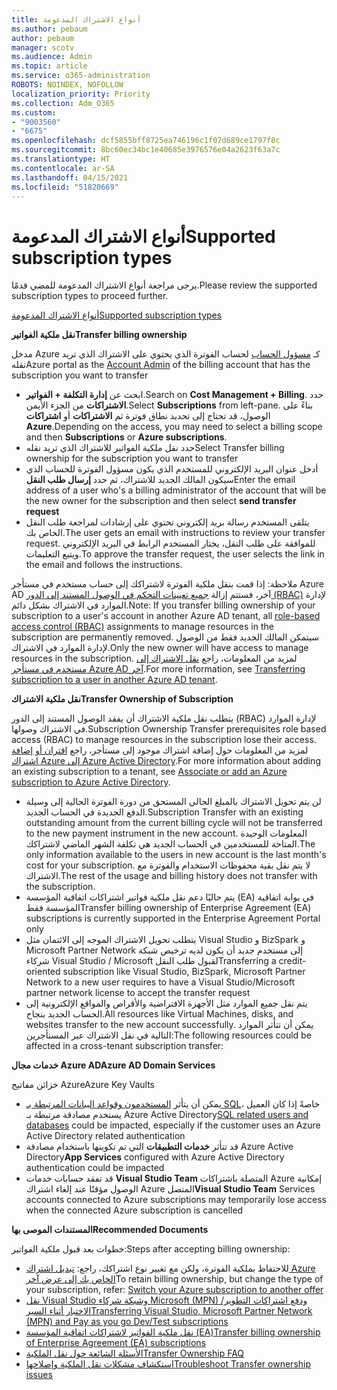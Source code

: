 ```yaml
---
title: أنواع الاشتراك المدعومة
ms.author: pebaum
author: pebaum
manager: scotv
ms.audience: Admin
ms.topic: article
ms.service: o365-administration
ROBOTS: NOINDEX, NOFOLLOW
localization_priority: Priority
ms.collection: Adm_O365
ms.custom:
- "9003560"
- "6675"
ms.openlocfilehash: dcf5855bff8725ea746196c1f07d689ce1797f8c
ms.sourcegitcommit: 8bc60ec34bc1e40685e3976576e04a2623f63a7c
ms.translationtype: HT
ms.contentlocale: ar-SA
ms.lasthandoff: 04/15/2021
ms.locfileid: "51820669"
---
```

# <a name="supported-subscription-types"></a><span data-ttu-id="17a8b-102">أنواع الاشتراك المدعومة</span><span class="sxs-lookup"><span data-stu-id="17a8b-102">Supported subscription types</span></span>

<span data-ttu-id="17a8b-103">يرجى مراجعة أنواع الاشتراك المدعومة للمضي قدمًا.</span><span class="sxs-lookup"><span data-stu-id="17a8b-103">Please review the supported subscription types to proceed further.</span></span>

[<span data-ttu-id="17a8b-104">أنواع الاشتراك المدعومة</span><span class="sxs-lookup"><span data-stu-id="17a8b-104">Supported subscription types</span></span>](https://docs.microsoft.com/azure/billing/billing-subscription-transfer?WT.mc_id=Portal-Microsoft_Azure_Support#supported-subscription-types)

<span data-ttu-id="17a8b-105">**نقل ملكية الفواتير**</span><span class="sxs-lookup"><span data-stu-id="17a8b-105">**Transfer billing ownership**</span></span>

<span data-ttu-id="17a8b-106">مدخل Azure كـ [مسؤول الحساب](https://ms.portal.azure.com/) لحساب الفوترة الذي يحتوي على الاشتراك الذي تريد نقله</span><span class="sxs-lookup"><span data-stu-id="17a8b-106">Azure portal as the [Account Admin](https://ms.portal.azure.com/) of the billing account that has the subscription you want to transfer</span></span>

- <span data-ttu-id="17a8b-107">ابحث عن **إدارة التكلفة + الفواتير**.</span><span class="sxs-lookup"><span data-stu-id="17a8b-107">Search on **Cost Management + Billing**.</span></span> <span data-ttu-id="17a8b-108">حدد **الاشتراكات** من الجزء الأيمن.</span><span class="sxs-lookup"><span data-stu-id="17a8b-108">Select **Subscriptions** from left-pane.</span></span> <span data-ttu-id="17a8b-109">بناءً على الوصول، قد تحتاج إلى تحديد نطاق فوترة ثم **الاشتراكات** أو **اشتراكات Azure**.</span><span class="sxs-lookup"><span data-stu-id="17a8b-109">Depending on the access, you may need to select a billing scope and then **Subscriptions** or **Azure subscriptions**.</span></span>
- <span data-ttu-id="17a8b-110">حدد نقل ملكية الفواتير للاشتراك الذي تريد نقله</span><span class="sxs-lookup"><span data-stu-id="17a8b-110">Select Transfer billing ownership for the subscription you want to transfer</span></span>
- <span data-ttu-id="17a8b-111">أدخل عنوان البريد الإلكتروني للمستخدم الذي يكون مسؤول الفوترة للحساب الذي سيكون المالك الجديد للاشتراك، ثم حدد **إرسال طلب النقل**</span><span class="sxs-lookup"><span data-stu-id="17a8b-111">Enter the email address of a user who's a billing administrator of the account that will be the new owner for the subscription and then select **send transfer request**</span></span>
- <span data-ttu-id="17a8b-112">يتلقى المستخدم رسالة بريد إلكتروني تحتوي على إرشادات لمراجعة طلب النقل الخاص بك.</span><span class="sxs-lookup"><span data-stu-id="17a8b-112">The user gets an email with instructions to review your transfer request.</span></span> <span data-ttu-id="17a8b-113">للموافقة على طلب النقل، يختار المستخدم الرابط في البريد الإلكتروني ويتبع التعليمات.</span><span class="sxs-lookup"><span data-stu-id="17a8b-113">To approve the transfer request, the user selects the link in the email and follows the instructions.</span></span>

<span data-ttu-id="17a8b-114">ملاحظة: إذا قمت بنقل ملكية الفوترة لاشتراكك إلى حساب مستخدم في مستأجر Azure AD آخر، فستتم إزالة [جميع تعيينات التحكم في الوصول المستند إلى الدور (RBAC)](https://docs.microsoft.com/azure/role-based-access-control/overview?WT.mc_id=Portal-Microsoft_Azure_Support) لإدارة الموارد في الاشتراك بشكل دائم.</span><span class="sxs-lookup"><span data-stu-id="17a8b-114">Note: If you transfer billing ownership of your subscription to a user's account in another Azure AD tenant, all [role-based access control (RBAC)](https://docs.microsoft.com/azure/role-based-access-control/overview?WT.mc_id=Portal-Microsoft_Azure_Support) assignments to manage resources in the subscription are permanently removed.</span></span> <span data-ttu-id="17a8b-115">سيتمكن المالك الجديد فقط من الوصول لإدارة الموارد في الاشتراك.</span><span class="sxs-lookup"><span data-stu-id="17a8b-115">Only the new owner will have access to manage resources in the subscription.</span></span> <span data-ttu-id="17a8b-116">لمزيد من المعلومات، راجع [نقل الاشتراك إلى مستخدم في مستأجر Azure AD آخر](https://docs.microsoft.com/azure/active-directory/managed-identities-azure-resources/known-issues?WT.mc_id=Portal-Microsoft_Azure_Support).</span><span class="sxs-lookup"><span data-stu-id="17a8b-116">For more information, see [Transferring subscription to a user in another Azure AD tenant](https://docs.microsoft.com/azure/active-directory/managed-identities-azure-resources/known-issues?WT.mc_id=Portal-Microsoft_Azure_Support).</span></span>

<span data-ttu-id="17a8b-117">**نقل ملكية الاشتراك**</span><span class="sxs-lookup"><span data-stu-id="17a8b-117">**Transfer Ownership of Subscription**</span></span>

<span data-ttu-id="17a8b-118">يتطلب نقل ملكية الاشتراك أن يفقد الوصول المستند إلى الدور (RBAC) لإدارة الموارد في الاشتراك وصولها.</span><span class="sxs-lookup"><span data-stu-id="17a8b-118">Subscription Ownership Transfer prerequisites role based access (RBAC) to manage resources in the subscription lose their access.</span></span> <span data-ttu-id="17a8b-119">لمزيد من المعلومات حول إضافة اشتراك موجود إلى مستأجر، راجع [اقتران أو إضافة اشتراك Azure إلى Azure Active Directory](https://docs.microsoft.com/azure/active-directory/fundamentals/active-directory-how-subscriptions-associated-directory?WT.mc_id=Portal-Microsoft_Azure_Support).</span><span class="sxs-lookup"><span data-stu-id="17a8b-119">For more information about adding an existing subscription to a tenant, see [Associate or add an Azure subscription to Azure Active Directory](https://docs.microsoft.com/azure/active-directory/fundamentals/active-directory-how-subscriptions-associated-directory?WT.mc_id=Portal-Microsoft_Azure_Support).</span></span>

- <span data-ttu-id="17a8b-120">لن يتم تحويل الاشتراك بالمبلغ الحالي المستحق من دورة الفوترة الحالية إلى وسيلة الدفع الجديدة في الحساب الجديد.</span><span class="sxs-lookup"><span data-stu-id="17a8b-120">Subscription Transfer with an existing outstanding amount from the current billing cycle will not be transferred to the new payment instrument in the new account.</span></span> <span data-ttu-id="17a8b-121">المعلومات الوحيدة المتاحة للمستخدمين في الحساب الجديد هي تكلفة الشهر الماضي لاشتراكك.</span><span class="sxs-lookup"><span data-stu-id="17a8b-121">The only information available to the users in new account is the last month's cost for your subscription.</span></span> <span data-ttu-id="17a8b-122">لا يتم نقل بقية محفوظات الاستخدام والفوترة مع الاشتراك.</span><span class="sxs-lookup"><span data-stu-id="17a8b-122">The rest of the usage and billing history does not transfer with the subscription.</span></span>
- <span data-ttu-id="17a8b-123">يتم حاليًا دعم نقل ملكية فواتير اشتراكات اتفاقية المؤسسة (EA) في بوابة اتفاقية المؤسسة فقط</span><span class="sxs-lookup"><span data-stu-id="17a8b-123">Transfer billing ownership of Enterprise Agreement (EA) subscriptions is currently supported in the Enterprise Agreement Portal only</span></span>
- <span data-ttu-id="17a8b-124">يتطلب تحويل الاشتراك الموجه إلى الائتمان مثل Visual Studio و BizSpark و Microsoft Partner Network إلى مستخدم جديد أن يكون لديه ترخيص شبكة شركاء Visual Studio / Microsoft لقبول طلب النقل</span><span class="sxs-lookup"><span data-stu-id="17a8b-124">Transferring a credit-oriented subscription like Visual Studio, BizSpark, Microsoft Partner Network to a new user requires to have a Visual Studio/Microsoft partner network license to accept the transfer request</span></span>
- <span data-ttu-id="17a8b-125">يتم نقل جميع الموارد مثل الأجهزة الافتراضية والأقراص والمواقع الإلكترونية إلى الحساب الجديد بنجاح.</span><span class="sxs-lookup"><span data-stu-id="17a8b-125">All resources like Virtual Machines, disks, and websites transfer to the new account successfully.</span></span> <span data-ttu-id="17a8b-126">يمكن أن تتأثر الموارد التالية في نقل الاشتراك عبر المستأجرين:</span><span class="sxs-lookup"><span data-stu-id="17a8b-126">The following resources could be affected in a cross-tenant subscription transfer:</span></span>

<span data-ttu-id="17a8b-127">**خدمات مجال Azure AD**</span><span class="sxs-lookup"><span data-stu-id="17a8b-127">**Azure AD Domain Services**</span></span>

<span data-ttu-id="17a8b-128">خزائن مفاتيح Azure</span><span class="sxs-lookup"><span data-stu-id="17a8b-128">Azure Key Vaults</span></span>

- <span data-ttu-id="17a8b-129">يمكن أن يتأثر [المستخدمون وقواعد البيانات المرتبطة بـ SQL](https://docs.microsoft.com/azure/sql-database/sql-database-aad-authentication-configure?WT.mc_id=Portal-Microsoft_Azure_Support)، خاصةً إذا كان العميل يستخدم مصادقة مرتبطة بـ Azure Active Directory</span><span class="sxs-lookup"><span data-stu-id="17a8b-129">[SQL related users and databases](https://docs.microsoft.com/azure/sql-database/sql-database-aad-authentication-configure?WT.mc_id=Portal-Microsoft_Azure_Support) could be impacted, especially if the customer uses an Azure Active Directory related authentication</span></span>
- <span data-ttu-id="17a8b-130">قد تتأثر **خدمات التطبيقات** التي تم تكوينها باستخدام مصادقة Azure Active Directory</span><span class="sxs-lookup"><span data-stu-id="17a8b-130">**App Services** configured with Azure Active Directory authentication could be impacted</span></span>
- <span data-ttu-id="17a8b-131">قد تفقد حسابات خدمات **Visual Studio Team** المتصلة باشتراكات Azure إمكانية الوصول مؤقتًا عند إلغاء اشتراك Azure المتصل</span><span class="sxs-lookup"><span data-stu-id="17a8b-131">**Visual Studio Team** Services accounts connected to Azure subscriptions may temporarily lose access when the connected Azure subscription is cancelled</span></span>

<span data-ttu-id="17a8b-132">**المستندات الموصى بها**</span><span class="sxs-lookup"><span data-stu-id="17a8b-132">**Recommended Documents**</span></span>

<span data-ttu-id="17a8b-133">خطوات بعد قبول ملكية الفواتير:</span><span class="sxs-lookup"><span data-stu-id="17a8b-133">Steps after accepting billing ownership:</span></span>

- <span data-ttu-id="17a8b-134">للاحتفاظ بملكية الفوترة، ولكن مع تغيير نوع اشتراكك، راجع: [تبديل اشتراك Azure الخاص بك إلى عرض آخر](https://docs.microsoft.com/azure/billing/billing-how-to-switch-azure-offer?WT.mc_id=Portal-Microsoft_Azure_Support)</span><span class="sxs-lookup"><span data-stu-id="17a8b-134">To retain billing ownership, but change the type of your subscription, refer: [Switch your Azure subscription to another offer](https://docs.microsoft.com/azure/billing/billing-how-to-switch-azure-offer?WT.mc_id=Portal-Microsoft_Azure_Support)</span></span>
- [<span data-ttu-id="17a8b-135">نقل Visual Studio وشبكة شركاء Microsoft (MPN) ودفع اشتراكات التطوير/الاختبار أثناء السير</span><span class="sxs-lookup"><span data-stu-id="17a8b-135">Transferring Visual Studio, Microsoft Partner Network (MPN) and Pay as you go Dev/Test subscriptions</span></span>](https://docs.microsoft.com/azure/billing/billing-subscription-transfer?WT.mc_id=Portal-Microsoft_Azure_Support#transferring-visual-studio-microsoft-partner-network-mpn-and-pay-as-you-go-devtest-subscriptions)
- [<span data-ttu-id="17a8b-136">نقل ملكية الفواتير لاشتراكات اتفاقية المؤسسة (EA)</span><span class="sxs-lookup"><span data-stu-id="17a8b-136">Transfer billing ownership of Enterprise Agreement (EA) subscriptions</span></span>](https://docs.microsoft.com/azure/billing/billing-subscription-transfer?WT.mc_id=Portal-Microsoft_Azure_Support#transfer-billing-ownership-of-enterprise-agreement-ea-subscriptions)
- [<span data-ttu-id="17a8b-137">الأسئلة الشائعة حول نقل الملكية</span><span class="sxs-lookup"><span data-stu-id="17a8b-137">Transfer Ownership FAQ</span></span>](https://docs.microsoft.com/azure/billing/billing-subscription-transfer?WT.mc_id=Portal-Microsoft_Azure_Support#frequently-asked-questions-faq-for-senders)
- [<span data-ttu-id="17a8b-138">استكشاف مشكلات نقل الملكية وإصلاحها</span><span class="sxs-lookup"><span data-stu-id="17a8b-138">Troubleshoot Transfer ownership issues</span></span>](https://docs.microsoft.com/azure/billing/billing-subscription-transfer?WT.mc_id=Portal-Microsoft_Azure_Support#troubleshooting)
